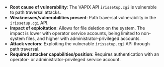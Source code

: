 - **Root cause of vulnerability**: The VAPIX API `irissetup.cgi` is vulnerable to path traversal attacks.
- **Weaknesses/vulnerabilities present**: Path traversal vulnerability in the `irissetup.cgi` API.
- **Impact of exploitation**: Allows for file deletion on the system. The impact is lower with operator service accounts, being limited to non-system files, and higher with administrator-privileged accounts.
- **Attack vectors**: Exploiting the vulnerable `irissetup.cgi` API through path traversal.
- **Required attacker capabilities/position**: Requires authentication with an operator- or administrator-privileged service account.